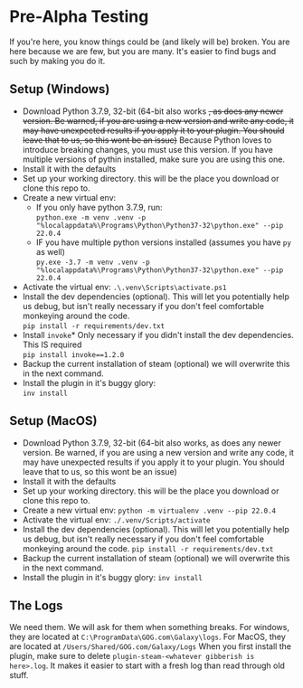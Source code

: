 # Pre-Alpha Testing

If you're here, you know things could be (and likely will be) broken. You are here because we are few, but you are many. It's easier to find bugs and such by making you do it. 

## Setup (Windows)
* Download Python 3.7.9, 32-bit (64-bit also works ~~, as does any newer version. Be warned, if you are using a new version and write any code, it may have unexpected results if you apply it to your plugin. You should leave that to us, so this wont be an issue)~~ Because Python loves to introduce breaking changes, you must use this version. If you have multiple versions of pythin installed, make sure you are using this one. 
* Install it with the defaults
* Set up your working directory. this will be the place you download or clone this repo to. 
* Create a new virtual env:<br/>
  - If you only have python 3.7.9, run:<br/>
    `python.exe -m venv .venv -p "%localappdata%\Programs\Python\Python37-32\python.exe" --pip 22.0.4`
  - IF you have multiple python versions installed (assumes you have `py` as well)<br/>
    `py.exe -3.7 -m venv .venv -p "%localappdata%\Programs\Python\Python37-32\python.exe" --pip 22.0.4`
* Activate the virtual env:
  `.\.venv\Scripts\activate.ps1`
* Install the dev dependencies (optional). This will let you potentially help us debug, but isn't really necessary if you don't feel comfortable monkeying around the code. <br/>
  `pip install -r requirements/dev.txt`
* Install `invoke`* Only necessary if you didn't install the dev dependencies. This IS required<br/>
  `pip install invoke==1.2.0`
* Backup the current installation of steam (optional) we will overwrite this in the next command.
* Install the plugin in it's buggy glory:<br/>
  `inv install`

## Setup (MacOS)
* Download Python 3.7.9, 32-bit (64-bit also works, as does any newer version. Be warned, if you are using a new version and write any code, it may have unexpected results if you apply it to your plugin. You should leave that to us, so this wont be an issue)
* Install it with the defaults
* Set up your working directory. this will be the place you download or clone this repo to. 
* Create a new virtual env:
  `python -m virtualenv .venv --pip 22.0.4`
* Activate the virtual env:
  `./.venv/Scripts/activate`
* Install the dev dependencies (optional). This will let you potentially help us debug, but isn't really necessary if you don't feel comfortable monkeying around the code. 
  `pip install -r requirements/dev.txt`
* Backup the current installation of steam (optional) we will overwrite this in the next command.
* Install the plugin in it's buggy glory:
  `inv install`

 ## The Logs

 We need them. We will ask for them when something breaks. For windows, they are located at `C:\ProgramData\GOG.com\Galaxy\logs`. For MacOS, they are located at `/Users/Shared/GOG.com/Galaxy/Logs`
 When you first install the plugin, make sure to delete `plugin-steam-<whatever gibberish is here>.log`. It makes it easier to start with a fresh log than read through old stuff. 
